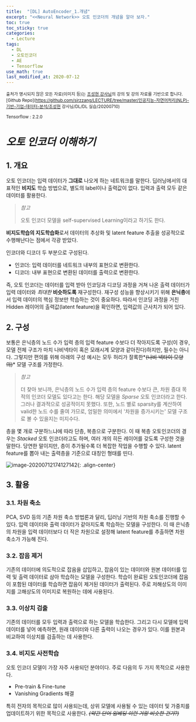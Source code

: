 ```yaml
---
title:  "[DL] AutoEncoder_1.개념"
excerpt: "<<Neural Network>> 오토 인코더의 개념을 알아 보자."
toc: true
toc_sticky: true
categories:
  - Lecture
tags:
  - DL
  - 오토인코더
  - AE
  - Tensorflow
use_math: true
last_modified_at: 2020-07-12
---
```




<sup>출처가 명시되지 않은 모든 자료(이미지 등)는 [조성현 강사님](https://blog.naver.com/chunjein)의 강의 및 강의 자료를 기반으로 합니다.</sup> <sup>[Github Repo](https://github.com/sirzzang/LECTURE/tree/master/인공지능-자연어처리(NLP)-기반-기업-데이터-분석/조성현 강사님/DL/DL 실습/20200710)</sup>

<sup>Tensorflow : 2.2.0</sup>

# *오토 인코더 이해하기*



## 1. 개요



 오토 인코더는 입력 데이터가 **그대로** 나오게 하는 네트워크를 말한다. 딥러닝에서의 대표적인 **비지도** 학습 방법으로, 별도의 label이나 출력값이 없다. 입력과 출력 모두 같은 데이터를 활용한다.



> *참고*
>
>  오토 인코더 모델을 self-supervised Learning이라고 하기도 한다.



 **비지도학습의 지도학습화**로서 데이터의 추상화 및 latent feature 추출을 성공적으로 수행해난다는 점에서 각광 받았다.

 인코더와 디코더 두 부분으로 구성된다.

* 인코더: 입력 데이터를 네트워크 내부의 표현으로 변환한다.
* 디코더: 내부 표현으로 변환된 데이터를 출력으로 변환한다.

 즉, 오토 인코더는 데이터를 입력 받아 인코딩과 디코딩 과정을 거쳐 나온 출력 데이터가 입력 데이터와 *최대한* **비슷하도록** 재구성한다. 재구성 성능을 향상시키기 위해 **은닉층**에서 입력 데이터의 핵심 정보만 학습하는 것이 중요하다. 따라서 인코딩 과정을 거친 Hidden 레이어의 출력값(latent feature)을 확인하면, 입력값의 근사치가 되어 있다.





## 2. 구성



 보통은 은닉층의 노드 수가 입력 층의 입력 feature 수보다 더 작아지도록 구성(이 경우, 모델 전체 구조가 마치 나비넥타이 혹은 모래시계 모양과 같아진다)하지만, 필수는 아니다. 그렇지만 편의를 위해 아래의 구성 예시는 모두 허리가 잘록한*~~(나비 넥타이 모양의)~~* 모델 구조를 가정한다.



> *참고*
>
>  더 찾아 보니까, 은닉층의 노드 수가 입력 층의 feature 수보다 큰, 차원 증대 목적의 인코더 모델도 있다고는 한다. 해당 모델을 *Sparse* 오토 인코더라고 한다. 그러나 결과적으로 성공적이지 못했다. 또한, 노드 별로  sparsity를 계산하여 valid한 노드 수를 줄여 가므로, 엄밀한 의미에서 '차원을 증가시키는' 모델 구조로 볼 수 있을지는 미지수다.



 층을 몇 개로 구분하느냐에 따라 단층, 복층으로 구분한다. 이 때 복층 오토인코더의 경우는 *Stacked* 오토 인코더라고도 하며, 여러 개의 히든 레이어를 갖도록 구성한 것을 말한다. 당연한 말이지만, 층이 추가될수록 더 복잡한 작업을 수행할 수 있다. latent feature를 뽑아 내는 출력층을 기준으로 대칭인 형태를 띤다.



![image-20200712174127142]({{site.url}}/assets/images/image-20200712174127142.png){: .align-center}





## 3. 활용



### 3.1. 차원 축소

 PCA, SVD 등의 기존 차원 축소 방법론과 달리, 딥러닝 기반의 차원 축소를 진행할 수 있다. 입력 데이터와 출력 데이터가 같아지도록 학습하는 모델을 구성한다. 이 때 은닉층의 차원을 입력 데이터보다 더 작은 차원으로 설정해 latent feature를 추출하면 차원 축소가 가능해 진다.



### 3.2.  잡음 제거

 기존의 데이터에 의도적으로 잡음을 삽입하고, 잡음이 있는 데이터와 원본 데이터를 입력 및 출력 데이터로 삼아 학습하는 모델을 구성한다. 학습이 완료된 오토인코더에 잡음이 포함된 데이터를 학습하면 잡음이 제거된 데이터가 출력된다. 주로 저해상도의 이미지를 고해상도의 이미지로 복원하는 데에 사용된다.



### 3.3. 이상치 검출

 기존의 데이터를 모두 입력과 출력으로 하는 모델을 학습한다. 그리고 다시 모델에 입력 데이터를 넣어 예측하면, 원래 데이터와 다른 출력이 나오는 경우가 있다. 이를 원본과 비교하여 이상치를 검출하는 데 사용한다.



### 3.4. 비지도 사전학습

 오토 인코더 모델이 가장 자주 사용되던 분야이다. 주로 다음의 두 가지 목적으로 사용한다.

* Pre-train & Fine-tune
* Vanishing Gradients 해결

 특히 전자의 목적으로 많이 사용되는데, 상위 모델에 사용될 수 있는 데이터 및 가중치를 업데이트하기 위한 목적으로 사용한다. ~~*(약간 단어 임베딩 이런 거랑 비슷한 건가?)*~~

 



